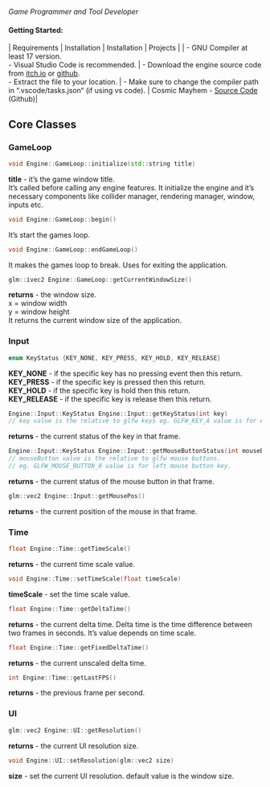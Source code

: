 *Game Programmer and Tool Developer*

#### Getting Started:

| Requirements | Installation | Installation | Projects |
| - GNU Compiler at least 17 version.<br> - Visual Studio Code is recommended. | - Download the engine source code from [itch.io](https://abhijit-biswas.itch.io/hazard-game-engine) or [github](https://github.com/gamdevAbhi/Hazard-Game-Engine.git).<br> - Extract the file to your location. | - Make sure to change the compiler path in “.vscode/tasks.json“ (if using vs code). | Cosmic Mayhem - [Source Code](https://github.com/gamdevAbhi/Cosmic-Mayhem) (Github)|

## Core Classes

### GameLoop

```cpp
void Engine::GameLoop::initialize(std::string title)
```
**title** - it’s the game window title.  
It’s called before calling any engine features. It initialize the engine and it’s necessary components like collider manager, rendering manager, window, inputs etc.

```cpp
void Engine::GameLoop::begin()
```
It’s start the games loop.

```cpp
void Engine::GameLoop::endGameLoop()
```
It makes the games loop to break. Uses for exiting the application.

```cpp
glm::ivec2 Engine::GameLoop::getCurrentWindowSize()
```
**returns** - the window size.  
x = window width  
y = window height  
It returns the current window size of the application.  

### Input

```cpp
enum KeyStatus {KEY_NONE, KEY_PRESS, KEY_HOLD, KEY_RELEASE}
```
**KEY_NONE** - if the specific key has no pressing event then this return.  
**KEY_PRESS** - if the specific key is pressed then this return.  
**KEY_HOLD** - if the specific key is hold then this return.  
**KEY_RELEASE** - if the specific key is release then this return.  

```cpp
Engine::Input::KeyStatus Engine::Input::getKeyStatus(int key)
// key value is the relative to glfw keys eg. GLFW_KEY_A value is for A key.
```
**returns** - the current status of the key in that frame.

```cpp
Engine::Input::KeyStatus Engine::Input::getMouseButtonStatus(int mouseButton)
// mouseButton value is the relative to glfw mouse buttons.
// eg. GLFW_MOUSE_BUTTON_0 value is for left mouse button key.
```
**returns** - the current status of the mouse button in that frame.

```cpp
glm::vec2 Engine::Input::getMousePos()
```
**returns** - the current position of the mouse in that frame.

### Time

```cpp
float Engine::Time::getTimeScale()
```
**returns** - the current time scale value.

```cpp
void Engine::Time::setTimeScale(float timeScale)
```
**timeScale** - set the time scale value.

```cpp
float Engine::Time::getDeltaTime()
```
**returns** - the current delta time. Delta time is the time difference between two frames in seconds. It’s value depends on time scale.

```cpp
float Engine::Time::getFixedDeltaTime()
```
**returns** - the current unscaled delta time.

```cpp
int Engine::Time::getLastFPS()
```
**returns** - the previous frame per second.

### UI

```cpp
glm::vec2 Engine::UI::getResolution()
```
**returns** - the current UI resolution size.

```cpp
void Engine::UI::setResolution(glm::vec2 size)
```
**size** - set the current UI resolution. default value is the window size.
